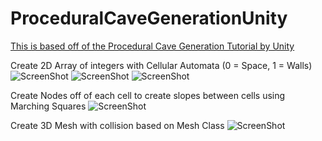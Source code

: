 # ProceduralCaveGenerationUnity
[This is based off of the Procedural Cave Generation Tutorial by Unity](https://unity3d.com/learn/tutorials/projects/procedural-cave-generation-tutorial)

Create 2D Array of integers with Cellular Automata (0 = Space, 1 = Walls)
![ScreenShot](https://github.com/bab178/ProceduralCaveGenerationUnity/blob/master/Screenshot_1.jpg)
![ScreenShot](https://github.com/bab178/ProceduralCaveGenerationUnity/blob/master/Screenshot_2.jpg)
![ScreenShot](https://github.com/bab178/ProceduralCaveGenerationUnity/blob/master/Screenshot_3.jpg)

Create Nodes off of each cell to create slopes between cells using Marching Squares
![ScreenShot](https://github.com/bab178/ProceduralCaveGenerationUnity/blob/master/Screenshot_4.jpg)

Create 3D Mesh with collision based on Mesh Class
![ScreenShot](https://github.com/bab178/ProceduralCaveGenerationUnity/blob/master/Screenshot_5.jpg)
